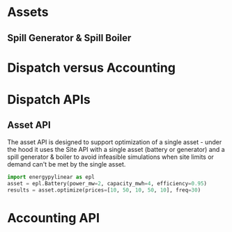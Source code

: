 
# Assets

## Spill Generator & Spill Boiler

# Dispatch versus Accounting

# Dispatch APIs


## Asset API

The asset API is designed to support optimization of a single asset - under the hood it uses the Site API with a single asset (battery or generator) and a spill generator & boiler to avoid infeasible simulations when site limits or demand can't be met by the single asset.

```python
import energypylinear as epl
asset = epl.Battery(power_mw=2, capacity_mwh=4, efficiency=0.95)
results = asset.optimize(prices=[10, 50, 10, 50, 10], freq=30)
```


# Accounting API
